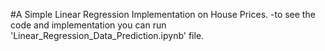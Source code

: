 #A Simple Linear Regression Implementation on House Prices.
-to see the code and implementation you can run 'Linear_Regression_Data_Prediction.ipynb' file.
